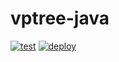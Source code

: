 # vptree-java

[![test](https://github.com/lucasimi/vptree-java/actions/workflows/test.yaml/badge.svg)](https://github.com/lucasimi/vptree-java/actions/workflows/test.yaml) [![deploy](https://github.com/lucasimi/vptree-java/actions/workflows/deploy.yaml/badge.svg)](https://github.com/lucasimi/vptree-java/actions/workflows/deploy.yaml)

